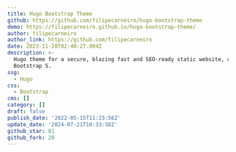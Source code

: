 ```yaml
---
title: Hugo Bootstrap Theme
github: https://github.com/filipecarneiro/hugo-bootstrap-theme
demo: https://filipecarneiro.github.io/hugo-bootstrap-theme/
author: filipecarneiro
author_link: https://github.com/filipecarneiro
date: 2023-11-28T02:40:27.804Z
description: >-
  Hugo theme for a secure, blazing fast and SEO-ready static website, using
  Bootstrap 5.
ssg:
  - Hugo
css:
  - Bootstrap
cms: []
category: []
draft: false
publish_date: '2022-05-15T11:23:56Z'
update_date: '2024-07-21T10:33:38Z'
github_star: 81
github_fork: 20
---
```

